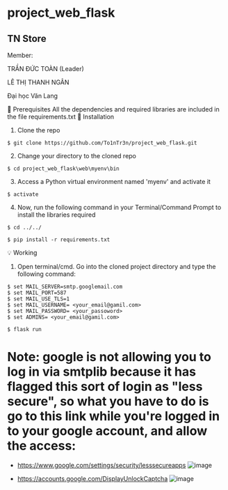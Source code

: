 # project_web_flask

## TN Store
Member: 

TRẦN ĐỨC TOÀN (Leader)

LÊ THỊ THANH NGÂN

Đại học Văn Lang

🔑 Prerequisites
All the dependencies and required libraries are included in the file requirements.txt
🚀  Installation
1. Clone the repo
```
$ git clone https://github.com/To1nTr3n/project_web_flask.git
```
2. Change your directory to the cloned repo
```
$ cd project_web_flask\web\myenv\bin
```
3. Access a Python virtual environment named 'myenv' and activate it
```
$ activate
```
4. Now, run the following command in your Terminal/Command Prompt to install the libraries required
```
$ cd ../../
```
```
$ pip install -r requirements.txt
```
💡 Working
1. Open terminal/cmd. Go into the cloned project directory and type the following command:
```
$ set MAIL_SERVER=smtp.googlemail.com
$ set MAIL_PORT=587
$ set MAIL_USE_TLS=1
$ set MAIL_USERNAME= <your_email@gamil.com>
$ set MAIL_PASSWORD= <your_passoword>
$ set ADMINS= <your_email@gamil.com>
```

```
$ flask run
```

# Note: google is not allowing you to log in via smtplib because it has flagged this sort of login as "less secure", so what you have to do is go to this link while you're logged in to your google account, and allow the access:
- https://www.google.com/settings/security/lesssecureapps
![image](https://user-images.githubusercontent.com/65596323/143179043-015ec854-ab31-46d2-b5e1-f39046f41888.png)

- https://accounts.google.com/DisplayUnlockCaptcha
![image](https://user-images.githubusercontent.com/65596323/143179076-40f9cebf-e4b5-431d-bbf3-13eeedaf9487.png)



